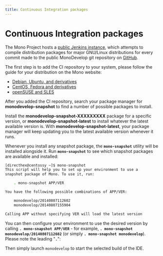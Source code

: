```yaml
---
title: Continuous Integration packages
---
```


Continuous Integration packages
===============================

The Mono Project hosts a [public Jenkins instance](http://jenkins.mono-project.com/), which attempts to compile distribution packages for major GNU/Linux distributions for every commit made to the public MonoDevelop git repository on [GitHub](https://github.com/mono/monodevelop).

The first step is to add the CI repository to your system, please follow the guide for your distribution on the Mono website:

- [Debian, Ubuntu, and derivatives](https://www.mono-project.com/docs/getting-started/install/linux/ci-packages/#debian-ubuntu-and-derivatives)
- [CentOS, Fedora and derivatives](https://www.mono-project.com/docs/getting-started/install/linux/ci-packages/#centos-fedora-and-derivatives)
- [openSUSE and SLES](https://www.mono-project.com/docs/getting-started/install/linux/ci-packages/#opensuse-and-sles)

After you added the CI repository, search your package manager for **monodevelop-snapshot** to find a number of possible packages to install.

Install the **monodevelop-snapshot-XXXXXXXXX** package for a specific version, or **monodevelop-snapshot-latest** to install whatever the latest available version is. With **monodevelop-snapshot-latest**, your package manager will keep updating you to the latest available version whenever it runs.

Whenever you install any snapshot package, the **`mono-snapshot`** utility will be installed alongside it. Run **`mono-snapshot`** to see which snapshot packages are available and installed:

``` bash
[directhex@centossy ~]$ mono-snapshot
This script will help you to set up your environment to use a
snapshot package of Mono. To use it, run:

    . mono-snapshot APP/VER

You have the following possible combinations of APP/VER:

    monodevelop/20140807112602
    monodevelop/20140807155904

Calling APP without specifying VER will load the latest version
```

You can then configure your environment to use the desired version by calling **`. mono-snapshot APP/VER`** - for example, **`. mono-snapshot monodevelop/20140807112602`** (or simply **`. mono-snapshot monodevelop`**). Please note the leading "**`.`**":

Then simply launch `monodevelop` to start the selected build of the IDE.
